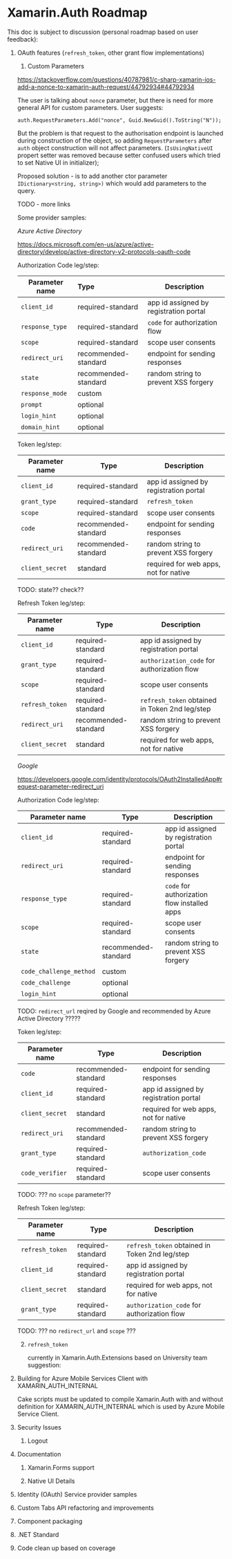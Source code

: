 # Xamarin.Auth Roadmap 

This doc is subject to discussion (personal roadmap based on user feedback):

1.	OAuth features (`refresh_token`, other grant flow implementations)

	1.	Custom Parameters		
	
	https://stackoverflow.com/questions/40787981/c-sharp-xamarin-ios-add-a-nonce-to-xamarin-auth-request/44792934#44792934

	The user is talking about `nonce` parameter, but there is need for more general API
	for custom parameters.
	User suggests:
	
	```
	auth.RequestParameters.Add("nonce", Guid.NewGuid().ToString("N"));
	```

	But the problem is that request to the authorisation endpoint is launched during
	construction of the object, so adding `RequestParameters` after `auth` object 
	construction will not affect parameters. (`IsUsingNativeUI` propert setter was removed
	because setter confused users which tried to set Native UI in initializer);
	
	Proposed solution - is to add another ctor parameter `IDictionary<string, string>)` 
	which would add parameters to the query.
		
	TODO -  more links
	
	Some provider samples:

	*Azure Active Directory*
	
	https://docs.microsoft.com/en-us/azure/active-directory/develop/active-directory-v2-protocols-oauth-code
	
	Authorization Code leg/step:
	
	| Parameter name   |      Type             |  Description                           |
	|------------------|:----------------------|------------------------------------------------|
	| `client_id`      |  required-standard    | app id assigned by registration portal |
	| `response_type`  |  required-standard    | `code` for authorization flow          |
	| `scope`          |  required-standard    | scope user consents                    |
	| `redirect_uri`   |  recommended-standard | endpoint for sending responses         |
	| `state`          |  recommended-standard | random string to prevent XSS forgery   |
	| `response_mode`  |  custom               |                                        |
	| `prompt`         |  optional             |                                        |
	| `login_hint`     |  optional             |                                        |
	| `domain_hint`    |  optional             |                                        |
	
		
	Token leg/step:
	
	| Parameter name   |      Type             |  Description                                |
	|--------------------------|-----------------------|------------------------------------------------|
	| `client_id`      |  required-standard    | app id assigned by registration portal      |
	| `grant_type`     |  required-standard    | `refresh_token`                             |
	| `scope`          |  required-standard    | scope user consents                    |
	| `code`           |  recommended-standard | endpoint for sending responses         |
	| `redirect_uri`   |  recommended-standard | random string to prevent XSS forgery   |
	| `client_secret`  |  standard             | required for web apps, not for native       |

	TODO: state?? check??
	
	Refresh Token leg/step:
	
	| Parameter name   |      Type             |  Description                                |
	|--------------------------|-----------------------|------------------------------------------------|
	| `client_id`      |  required-standard    | app id assigned by registration portal         |
	| `grant_type`     |  required-standard    | `authorization_code` for authorization flow    |
	| `scope`          |  required-standard    | scope user consents                            |
	| `refresh_token`  |  required-standard    | `refresh_token` obtained in Token 2nd leg/step |
	| `redirect_uri`   |  recommended-standard | random string to prevent XSS forgery   |
	| `client_secret`  |  standard             | required for web apps, not for native       |
	
	*Google*
	
	https://developers.google.com/identity/protocols/OAuth2InstalledApp#request-parameter-redirect_uri
	
	Authorization Code leg/step:
	
	| Parameter name           |      Type             |  Description                           |
	|--------------------------|-----------------------|------------------------------------------------|
	| `client_id`              |  required-standard    | app id assigned by registration portal |
	| `redirect_uri`           |  required-standard    | endpoint for sending responses         |
	| `response_type`          |  required-standard    | `code` for authorization flow installed apps   |
	| `scope`                  |  required-standard    | scope user consents                    |
	| `state`                  |  recommended-standard | random string to prevent XSS forgery   |
	| `code_challenge_method`  |  custom               |                                        |
	| `code_challenge`         |  optional             |                                        |
	| `login_hint`     |  optional             |                                        |

	
	TODO: `redirect_url` reqired by Google and recommended by Azure Active Directory ?????

	Token leg/step:
	
	| Parameter name   |      Type             |  Description                                |
	|--------------------------|-----------------------|------------------------------------------------|
	| `code`           |  recommended-standard | endpoint for sending responses         |
	| `client_id`      |  required-standard    | app id assigned by registration portal      |
	| `client_secret`  |  standard             | required for web apps, not for native       |
	| `redirect_uri`   |  recommended-standard | random string to prevent XSS forgery   |
	| `grant_type`     |  required-standard    | `authorization_code`                             |
	| `code_verifier`  |  required-standard    | scope user consents                    |

	TODO: ??? no `scope` parameter??

	Refresh Token leg/step:
	
	| Parameter name   |      Type             |  Description                                |
	|--------------------------|-----------------------|------------------------------------------------|
	| `refresh_token`  |  required-standard    | `refresh_token` obtained in Token 2nd leg/step |
	| `client_id`      |  required-standard    | app id assigned by registration portal         |
	| `client_secret`  |  standard             | required for web apps, not for native       |
	| `grant_type`     |  required-standard    | `authorization_code` for authorization flow    |

	TODO: ??? no `redirect_url` and `scope` ???
	
	
	
	2.	`refresh_token`
	
		currently in Xamarin.Auth.Extensions based on University team suggestion:
		

2.	Building for Azure Mobile Services Client with XAMARIN_AUTH_INTERNAL

	Cake scripts must be updated to compile Xamarin.Auth with and without definition
	for XAMARIN_AUTH_INTERNAL which is used by Azure Mobile Service Client.

3.	Security Issues

	1.	Logout
	
4.	Documentation

	1.	Xamarin.Forms support 
	
	2.	Native UI Details		
	
5.	Identity (OAuth) Service provider samples

6.	Custom Tabs API refactoring and improvements	
	
7.	Component packaging		

8.	.NET Standard

9.	Code clean up based on coverage